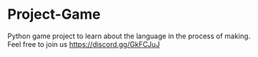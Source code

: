 # Project-Game
Python game project to learn about the language in the process of making.
Feel free to join us https://discord.gg/GkFCJuJ
